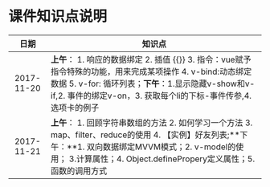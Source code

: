 # 课件知识点说明

|   日期    | 知识点 |
|:-------------:|-------------|
| 2017-11-20 | **上午**： 1. 响应的数据绑定 2. 插值 {{}} 3. 指令：vue赋予指令特殊的功能，用来完成某项操作 4. v-bind:动态绑定数据 5. v-for: 循环列表；**下午**：1.显示隐藏v-show和v-if,2. 事件的绑定v-on，3. 获取每个li的下标-事件传参,4. 选项卡的例子|
| 2017-11-21 | **上午**： 1. 回顾字符串数组的方法 2. 如何学习一个方法 3. map、filter、reduce的使用 4. 【实例】好友列表;**下午：**1. 双向数据绑定MVVM模式；2. v-model的使用； 3.计算属性；4. Object.definePropery定义属性；5. 函数的调用方式|


